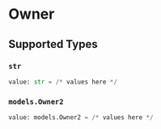# Owner


## Supported Types

### `str`

```python
value: str = /* values here */
```

### `models.Owner2`

```python
value: models.Owner2 = /* values here */
```

